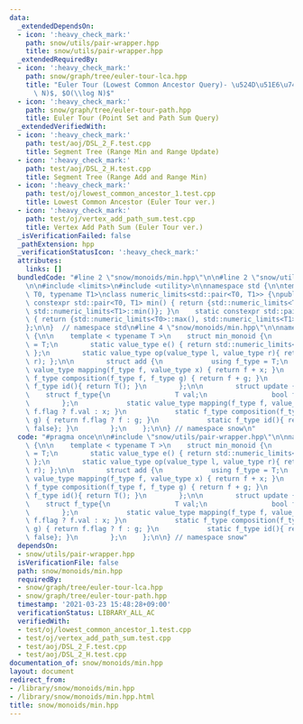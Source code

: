 ```yaml
---
data:
  _extendedDependsOn:
  - icon: ':heavy_check_mark:'
    path: snow/utils/pair-wrapper.hpp
    title: snow/utils/pair-wrapper.hpp
  _extendedRequiredBy:
  - icon: ':heavy_check_mark:'
    path: snow/graph/tree/euler-tour-lca.hpp
    title: "Euler Tour (Lowest Common Ancestor Query)- \u524D\u51E6\u7406$O(N\\log\
      \ N)$, $O(\\log N)$"
  - icon: ':heavy_check_mark:'
    path: snow/graph/tree/euler-tour-path.hpp
    title: Euler Tour (Point Set and Path Sum Query)
  _extendedVerifiedWith:
  - icon: ':heavy_check_mark:'
    path: test/aoj/DSL_2_F.test.cpp
    title: Segment Tree (Range Min and Range Update)
  - icon: ':heavy_check_mark:'
    path: test/aoj/DSL_2_H.test.cpp
    title: Segment Tree (Range Add and Range Min)
  - icon: ':heavy_check_mark:'
    path: test/oj/lowest_common_ancestor_1.test.cpp
    title: Lowest Common Ancestor (Euler Tour ver.)
  - icon: ':heavy_check_mark:'
    path: test/oj/vertex_add_path_sum.test.cpp
    title: Vertex Add Path Sum (Euler Tour ver.)
  _isVerificationFailed: false
  _pathExtension: hpp
  _verificationStatusIcon: ':heavy_check_mark:'
  attributes:
    links: []
  bundledCode: "#line 2 \"snow/monoids/min.hpp\"\n\n#line 2 \"snow/utils/pair-wrapper.hpp\"\
    \n\n#include <limits>\n#include <utility>\n\nnamespace std {\n\ntemplate <typename\
    \ T0, typename T1>\nclass numeric_limits<std::pair<T0, T1>> {\npublic:\n    static\
    \ constexpr std::pair<T0, T1> min() { return {std::numeric_limits<T0>::min(),\
    \ std::numeric_limits<T1>::min()}; }\n    static constexpr std::pair<T0, T1> max()\
    \ { return {std::numeric_limits<T0>::max(), std::numeric_limits<T1>::max()}; }\n\
    };\n\n}  // namespace std\n#line 4 \"snow/monoids/min.hpp\"\n\nnamespace snow\
    \ {\n\n    template < typename T >\n    struct min_monoid {\n        using value_type\
    \ = T;\n        static value_type e() { return std::numeric_limits<T>::max();\
    \ };\n        static value_type op(value_type l, value_type r){ return std::min(l,\
    \ r); };\n\n        struct add {\n            using f_type = T;\n            static\
    \ value_type mapping(f_type f, value_type x) { return f + x; }\n            static\
    \ f_type composition(f_type f, f_type g) { return f + g; }\n            static\
    \ f_type id(){ return T(); }\n        };\n\n        struct update {\n        \
    \    struct f_type{\n                T val;\n                bool flag;\n    \
    \        };\n            static value_type mapping(f_type f, value_type x) { return\
    \ f.flag ? f.val : x; }\n            static f_type composition(f_type f, f_type\
    \ g) { return f.flag ? f : g; }\n            static f_type id(){ return {T(),\
    \ false}; }\n        };\n    };\n\n} // namespace snow\n"
  code: "#pragma once\n\n#include \"snow/utils/pair-wrapper.hpp\"\n\nnamespace snow\
    \ {\n\n    template < typename T >\n    struct min_monoid {\n        using value_type\
    \ = T;\n        static value_type e() { return std::numeric_limits<T>::max();\
    \ };\n        static value_type op(value_type l, value_type r){ return std::min(l,\
    \ r); };\n\n        struct add {\n            using f_type = T;\n            static\
    \ value_type mapping(f_type f, value_type x) { return f + x; }\n            static\
    \ f_type composition(f_type f, f_type g) { return f + g; }\n            static\
    \ f_type id(){ return T(); }\n        };\n\n        struct update {\n        \
    \    struct f_type{\n                T val;\n                bool flag;\n    \
    \        };\n            static value_type mapping(f_type f, value_type x) { return\
    \ f.flag ? f.val : x; }\n            static f_type composition(f_type f, f_type\
    \ g) { return f.flag ? f : g; }\n            static f_type id(){ return {T(),\
    \ false}; }\n        };\n    };\n\n} // namespace snow"
  dependsOn:
  - snow/utils/pair-wrapper.hpp
  isVerificationFile: false
  path: snow/monoids/min.hpp
  requiredBy:
  - snow/graph/tree/euler-tour-lca.hpp
  - snow/graph/tree/euler-tour-path.hpp
  timestamp: '2021-03-23 15:48:28+09:00'
  verificationStatus: LIBRARY_ALL_AC
  verifiedWith:
  - test/oj/lowest_common_ancestor_1.test.cpp
  - test/oj/vertex_add_path_sum.test.cpp
  - test/aoj/DSL_2_F.test.cpp
  - test/aoj/DSL_2_H.test.cpp
documentation_of: snow/monoids/min.hpp
layout: document
redirect_from:
- /library/snow/monoids/min.hpp
- /library/snow/monoids/min.hpp.html
title: snow/monoids/min.hpp
---
```

